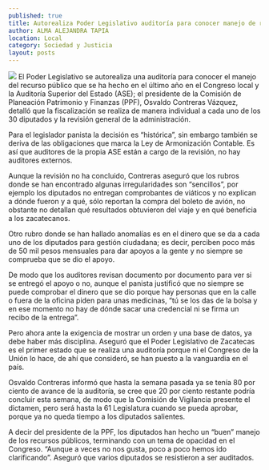 ```yaml
---
published: true
title: Autorealiza Poder Legislativo auditoría para conocer manejo de recurso público
author: ALMA ALEJANDRA TAPIA
location: Local
category: Sociedad y Justicia
layout: posts
---
```


![](http://i.imgur.com/9ocxjR4m.jpg)
El Poder Legislativo se autorealiza una auditoría para conocer el manejo del recurso público que se ha hecho en el último año en el Congreso local y la Auditoría Superior del Estado (ASE); el presidente de la Comisión de Planeación Patrimonio y Finanzas (PPF), Osvaldo Contreras Vázquez, detalló que la fiscalización se realiza de manera individual a cada uno de los 30 diputados  y la revisión general de la administración.

Para el legislador panista la decisión es “histórica”, sin embargo también se deriva de las obligaciones que marca la Ley de Armonización Contable. Es así que auditores de la propia ASE están a cargo de la revisión, no hay auditores externos. 

Aunque la revisión no ha concluido, Contreras aseguró que los rubros donde se han encontrado algunas irregularidades son “sencillos”, por ejemplo los diputados no entregan comprobantes de viáticos y no explican a dónde fueron y a qué, sólo reportan la compra del boleto de avión, no obstante no detallan qué resultados obtuvieron del viaje y en qué beneficia a los zacatecanos.

Otro rubro donde se han hallado anomalías es en el dinero que se da a cada uno de los diputados para gestión ciudadana; es decir, perciben poco más de 50 mil pesos mensuales para dar apoyos a la gente y no siempre se comprueba que se dio el apoyo.

De modo que los auditores revisan documento por documento para ver si se entregó el apoyo o no, aunque el panista justificó que no siempre se puede comprobar el dinero que se dio porque  hay personas que en la calle o fuera de la oficina piden para unas medicinas, “tú se los das de la bolsa y en ese momento no hay de dónde sacar una credencial ni se firma un recibo de la entrega”.

Pero ahora ante la exigencia de mostrar un orden y una base de datos, ya debe haber más disciplina. Aseguró que el Poder Legislativo de Zacatecas es el primer estado que se realiza una auditoría porque ni el Congreso de la Unión lo hace, de ahí que consideró, se han puesto a la  vanguardia en el país. 

Osvaldo Contreras informó que hasta la semana pasada ya se tenía 80 por ciento de avance de la auditoría, se cree que 20 por ciento restante podría concluir esta semana, de modo que la Comisión de Vigilancia presente el dictamen, pero será hasta la 61 Legislatura cuando se pueda aprobar, porque ya no queda tiempo a los diputados salientes. 

A decir del presidente de la PPF, los diputados han hecho un “buen” manejo de los recursos públicos, terminando con un tema de opacidad en el Congreso. “Aunque a veces no nos gusta, poco a poco hemos ido clarificando”. Aseguró que varios diputados se resistieron a ser auditados.

